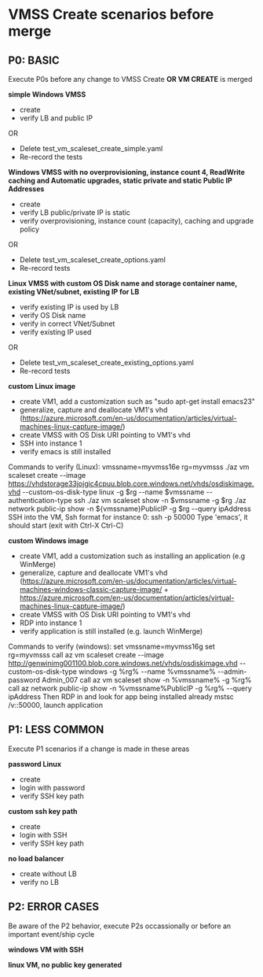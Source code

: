 # VMSS Create scenarios before merge #

## P0: BASIC ##
Execute P0s before any change to VMSS Create **OR VM CREATE** is merged

**simple Windows VMSS**

 - create
 - verify LB and public IP

OR

 - Delete test_vm_scaleset_create_simple.yaml
 - Re-record the tests

**Windows VMSS with no overprovisioning, instance count 4, ReadWrite caching and Automatic upgrades, static private and static Public IP Addresses**

 - create
 - verify LB public/private IP is static
 - verify overprovisioning, instance count (capacity), caching and upgrade policy

 OR

 - Delete test_vm_scaleset_create_options.yaml
 - Re-record tests

**Linux VMSS with custom OS Disk name and storage container name, existing VNet/subnet, existing IP for LB**

 - verify existing IP is used by LB
 - verify OS Disk name
 - verify in correct VNet/Subnet
 - verify existing IP used

OR

 - Delete test_vm_scaleset_create_existing_options.yaml
 - Re-record tests

**custom Linux image**

 - create VM1, add a customization such as "sudo apt-get install emacs23"
 - generalize, capture and deallocate VM1's vhd (https://azure.microsoft.com/en-us/documentation/articles/virtual-machines-linux-capture-image/)
 - create VMSS with OS Disk URI pointing to VM1's vhd
 - SSH into instance 1
 - verify emacs is still installed

Commands to verify (Linux):
 vmssname=myvmss16e
 rg=myvmsss
 ./az vm scaleset create --image https://vhdstorage33jojgic4cpuu.blob.core.windows.net/vhds/osdiskimage.vhd --custom-os-disk-type linux -g $rg --name $vmssname --authentication-type ssh
 ./az vm scaleset show -n $vmssname -g $rg
 ./az network public-ip show -n ${vmssname}PublicIP -g $rg --query ipAddress 
 SSH into the VM, Ssh format for instance 0: ssh <ipAddress> -p 50000
 Type 'emacs', it should start (exit with Ctrl-X Ctrl-C)

 **custom Windows image**

 - create VM1, add a customization such as installing an application (e.g WinMerge)
 - generalize, capture and deallocate VM1's vhd (https://azure.microsoft.com/en-us/documentation/articles/virtual-machines-windows-classic-capture-image/ + https://azure.microsoft.com/en-us/documentation/articles/virtual-machines-linux-capture-image/)
 - create VMSS with OS Disk URI pointing to VM1's vhd
 - RDP into instance 1
 - verify application is still installed (e.g. launch WinMerge)

Commands to verify (windows):
 set vmssname=myvmss16g
 set rg=myvmsss
 call az vm scaleset create --image http://genwinimg001100.blob.core.windows.net/vhds/osdiskimage.vhd --custom-os-disk-type windows -g %rg% --name %vmssname% --admin-password Admin_007
 call az vm scaleset show -n %vmssname% -g %rg%
 call az network public-ip show -n %vmssname%PublicIP -g %rg% --query ipAddress 
 Then RDP in and look for app being installed already
 mstsc /v:<vmname>:50000, launch application

## P1: LESS COMMON ##
Execute P1 scenarios if a change is made in these areas

**password Linux**

 - create
 - login with password
 - verify SSH key path

**custom ssh key path**
 - create
 - login with SSH
 - verify SSH key path

**no load balancer**
 - create without LB
 - verify no LB

## P2: ERROR CASES ##
Be aware of the P2 behavior, execute P2s occassionally or before an important event/ship cycle

**windows VM with SSH**

**linux VM, no public key generated**
